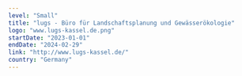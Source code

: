 ```yaml
---
level: "Small"
title: "lugs - Büro für Landschaftsplanung und Gewässerökologie"
logo: "www.lugs-kassel.de.png"
startDate: "2023-01-01"
endDate: "2024-02-29"
link: "http://www.lugs-kassel.de/"
country: "Germany"
---
```

